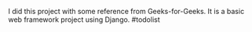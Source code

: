 I did this project with some reference from Geeks-for-Geeks. It is a basic web framework project using Django.
#todolist
